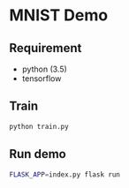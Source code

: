# MNIST Demo

## Requirement

- python (3.5)
- tensorflow

## Train

```sh
python train.py
```

## Run demo

```sh
FLASK_APP=index.py flask run
```
